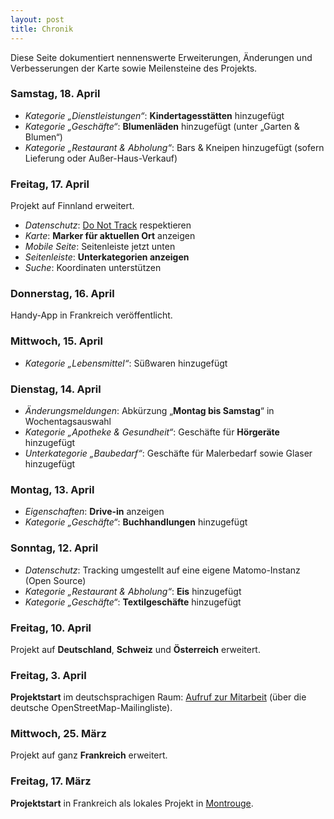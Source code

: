 ```yaml
---
layout: post
title: Chronik
---
```


Diese Seite dokumentiert nennenswerte Erweiterungen, Änderungen und Verbesserungen der Karte sowie Meilensteine des Projekts.

### Samstag, 18. April

* *Kategorie „Dienstleistungen“*: **Kindertagesstätten** hinzugefügt
* *Kategorie „Geschäfte“*: **Blumenläden** hinzugefügt (unter „Garten & Blumen“)
* *Kategorie „Restaurant & Abholung“*: Bars & Kneipen hinzugefügt (sofern Lieferung oder Außer-Haus-Verkauf)

### Freitag, 17. April

Projekt auf Finnland erweitert.

* *Datenschutz*: [Do Not Track](https://de.wikipedia.org/wiki/Do_Not_Track) respektieren
* *Karte*: **Marker für aktuellen Ort** anzeigen
* *Mobile Seite*: Seitenleiste jetzt unten
* *Seitenleiste*: **Unterkategorien anzeigen**
* *Suche*: Koordinaten unterstützen

### Donnerstag, 16. April

Handy-App in Frankreich veröffentlicht.

### Mittwoch, 15. April

* *Kategorie „Lebensmittel“*: Süßwaren hinzugefügt

### Dienstag, 14. April

* *Änderungsmeldungen*: Abkürzung „**Montag bis Samstag**“ in Wochentagsauswahl
* *Kategorie „Apotheke & Gesundheit“*: Geschäfte für **Hörgeräte** hinzugefügt
* *Unterkategorie „Baubedarf“*: Geschäfte für Malerbedarf sowie Glaser hinzugefügt

### Montag, 13. April

* *Eigenschaften*: **Drive-in** anzeigen
* *Kategorie „Geschäfte“*: **Buchhandlungen** hinzugefügt

### Sonntag, 12. April

* *Datenschutz*: Tracking umgestellt auf eine eigene Matomo-Instanz (Open Source)
* *Kategorie „Restaurant & Abholung“*: **Eis** hinzugefügt
* *Kategorie „Geschäfte“*: **Textilgeschäfte** hinzugefügt

### Freitag, 10. April

Projekt auf **Deutschland**, **Schweiz** und **Österreich** erweitert.

### Freitag, 3. April

**Projektstart** im deutschsprachigen Raum: [Aufruf zur Mitarbeit](https://lists.openstreetmap.org/pipermail/talk-de/2020-April/116708.html) (über die deutsche OpenStreetMap-Mailingliste).

### Mittwoch, 25. März

Projekt auf ganz **Frankreich** erweitert.

### Freitag, 17. März

**Projektstart** in Frankreich als lokales Projekt in [Montrouge](https://www.openstreetmap.org/?mlat=48.8160&mlon=2.3181#map=15/48.8160/2.3181).